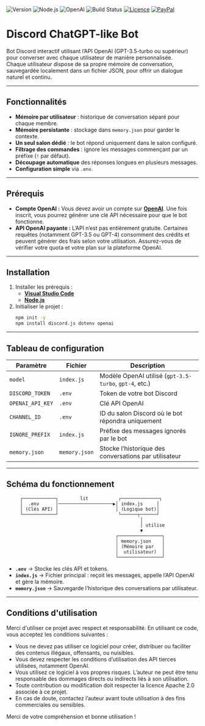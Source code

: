 ![Version](https://img.shields.io/badge/Version-1.0.0-blue)
![Node.js](https://img.shields.io/badge/Node.js->=18.0-brightgreen)
![OpenAI](https://img.shields.io/badge/OpenAI-API_required-red)
![Build Status](https://img.shields.io/github/actions/workflow/status/GhostPunishR/BotGPT/nodejs.yml?branch=main)
[![Licence](https://img.shields.io/badge/License-Apache%202.0-green)](https://github.com/GhostPunishR/BotGPT/blob/main/LICENSE)
[![PayPal](https://img.shields.io/badge/PayPal-Soutenir-blue?logo=paypal)](https://www.paypal.me/MrUrbain)

# Discord ChatGPT-like Bot

Bot Discord interactif utilisant l’API OpenAI (GPT-3.5-turbo ou supérieur) pour converser avec chaque utilisateur de manière personnalisée.  
Chaque utilisateur dispose de sa propre mémoire de conversation, sauvegardée localement dans un fichier JSON, pour offrir un dialogue naturel et continu.

---

## Fonctionnalités

- **Mémoire par utilisateur** : historique de conversation séparé pour chaque membre.
- **Mémoire persistante** : stockage dans `memory.json` pour garder le contexte.
- **Un seul salon dédié** : le bot répond uniquement dans le salon configuré.
- **Filtrage des commandes** : ignore les messages commençant par un préfixe (`!` par défaut).
- **Découpage automatique** des réponses longues en plusieurs messages.
- **Configuration simple** via `.env`.

---

## Prérequis

- **Compte OpenAI :**
Vous devez avoir un compte sur **[OpenAI](https://platform.openai.com/docs/overview)**. Une fois inscrit, vous pourrez générer une clé API nécessaire pour que le bot fonctionne.
- **API OpenAI payante :**
L’API n’est pas entièrement gratuite. Certaines requêtes (notamment GPT-3.5 ou GPT-4) consomment des crédits et peuvent générer des frais selon votre utilisation. Assurez-vous de vérifier votre quota et votre plan sur la plateforme OpenAI.

---

## Installation

1. Installer les prérequis :
   - **[Visual Studio Code](https://code.visualstudio.com/)**
   - **[Node.js](https://nodejs.org/fr)**
2. Initialiser le projet :
   ```bash
   npm init -y
   npm install discord.js dotenv openai
   ```

---

## Tableau de configuration

| Paramètre                | Fichier        | Description |
|--------------------------|---------------|-------------|
| `model`                  | `index.js`    | Modèle OpenAI utilisé (`gpt-3.5-turbo`, `gpt-4`, etc.) |
| `DISCORD_TOKEN`          | `.env`        | Token de votre bot Discord |
| `OPENAI_API_KEY`         | `.env`        | Clé API OpenAI |
| `CHANNEL_ID`             | `.env`        | ID du salon Discord où le bot répondra uniquement |
| `IGNORE_PREFIX`          | `index.js`    | Préfixe des messages ignorés par le bot |
| `memory.json`            | `memory.json` | Stocke l’historique des conversations par utilisateur |

---

## Schéma du fonctionnement

```
     ┌────────────┐        lit           ┌──────────────┐
     │  .env      │────────────────────▶│ index.js     │
     │ (Clés API) │                     │ (Logique bot)│
     └────────────┘                      └──────┬──────┘
                                                 │
                                                 │ utilise
                                                 ▼
                                        ┌────────────────┐
                                        │ memory.json    │
                                        │ (Mémoire par   │
                                        │  utilisateur)  │
                                        └────────────────┘
```

- **`.env`** → Stocke les clés API et tokens.
- **`index.js`** → Fichier principal : reçoit les messages, appelle l’API OpenAI et gère la mémoire.
- **`memory.json`** → Sauvegarde l’historique des conversations par utilisateur.

---

## Conditions d'utilisation

Merci d'utiliser ce projet avec respect et responsabilité. En utilisant ce code, vous acceptez les conditions suivantes :

- Vous ne devez pas utiliser ce logiciel pour créer, distribuer ou faciliter des contenus illégaux, offensants, ou nuisibles.
- Vous devez respecter les conditions d’utilisation des API tierces utilisées, notamment OpenAI.
- Vous utilisez ce logiciel à vos propres risques. L’auteur ne peut être tenu responsable des dommages directs ou indirects liés à son utilisation.
- Toute contribution ou modification doit respecter la licence Apache 2.0 associée à ce projet.
- En cas de doute, contactez l’auteur avant toute utilisation à des fins commerciales ou sensibles.

Merci de votre compréhension et bonne utilisation !
